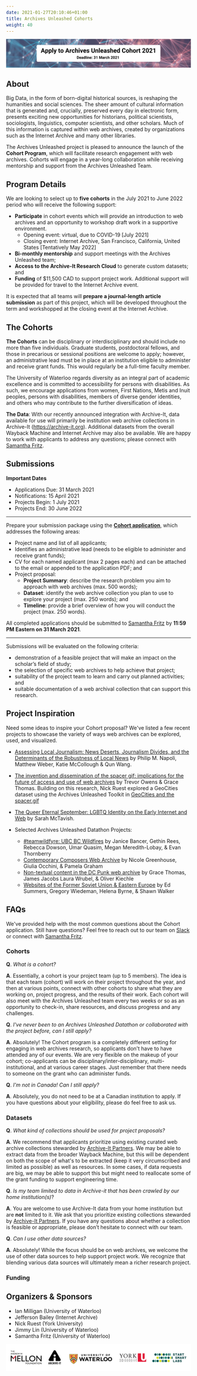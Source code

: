 ```yaml
---
date: 2021-01-27T20:10:46+01:00
title: Archives Unleashed Cohorts
weight: 40
---
```


![Cohort Banner](/images/AUCo-banner.png)

## About

Big Data, in the form of born-digital historical sources, is reshaping the humanities and social sciences. The sheer amount of cultural information that is generated and, crucially, preserved every day in electronic form, presents exciting new opportunities for historians, political scientists, sociologists, linguistics, computer scientists, and other scholars. Much of this information is captured within web archives, created by organizations such as the Internet Archive and many other libraries.

The Archives Unleashed project is pleased to announce the launch of the **Cohort Program**, which will facilitate research engagement with web archives. Cohorts will engage in a year-long collaboration while receiving mentorship and support from the Archives Unleashed Team.

## Program Details

We are looking to select up to **five cohorts** in the July 2021 to June 2022 period who will receive the following support:

* **Participate** in cohort events which will provide an introduction to web archives and an opportunity to workshop draft work in a supportive environment.
	* Opening event: virtual, due to COVID-19 [July 2021]
	* Closing event: Internet Archive, San Francisco, California, United States [Tentatively May 2022]
* **Bi-monthly mentorship** and support meetings with the Archives Unleashed team;
* **Access to the Archive-It Research Cloud** to generate custom datasets; and
* **Funding** of $11,500 CAD to support project work. Additional support will be provided for travel to the Internet Archive event.

It is expected that all teams will **prepare a journal-length article submission** as part of this project, which will be developed throughout the term and workshopped at the closing event at the Internet Archive.

## The Cohorts

**The Cohorts** can be disciplinary or interdisciplinary and should include no more than five individuals. Graduate students, postdoctoral fellows, and those in precarious or sessional positions are welcome to apply; however, an administrative lead must be in place at an institution eligible to administer and receive grant funds. This would regularly be a full-time faculty member.

The University of Waterloo regards diversity as an integral part of academic excellence and is committed to accessibility for persons with disabilities. As such, we encourage applications from women, First Nations, Metis and Inuit peoples, persons with disabilities, members of diverse gender identities, and others who may contribute to the further diversification of ideas.

**The Data**: With our recently announced integration with Archive-It, data available for use will primarily be institution web archive collections in Archive-It (https://archive-it.org). Additional datasets from the overall Wayback Machine and Internet Archive may also be available. We are happy to work with applicants to address any questions; please connect with [Samantha Fritz](mailto:samantha.fritz@uwaterloo.ca).

## Submissions

**Important Dates**

* Applications Due: 31 March 2021
* Notifications: 15 April 2021
* Projects Begin: 1 July 2021
* Projects End: 30 June 2022
---

Prepare your submission package using the [**Cohort application**](/images/AU-cohort-application.pdf), which addresses the following areas:

* Project name and list of all applicants;
* Identifies an administrative lead (needs to be eligible to administer and receive grant funds);
* CV for each named applicant (max 2 pages each) and can be attached to the email or appended to the application PDF; and
* Project proposal:
	* **Project Summary**: describe the research problem you aim to approach with web archives (max. 500 words);
	* **Dataset**: identify the web archive collection you plan to use to explore your project (max. 250 words); and
	* **Timeline**: provide a brief overview of how you will conduct the project (max. 250 words).

All completed applications should be submitted to [Samantha Fritz](mailto:samantha.fritz@uwaterloo.ca) by **11:59 PM Eastern on 31 March 2021**.

---
Submissions will be evaluated on the following criteria:
* demonstration of a feasible project that will make an impact on the scholar’s field of study;
* the selection of specific web archives to help achieve that project;
* suitability of the project team to learn and carry out planned activities; and
* suitable documentation of a web archival collection that can support this research.

## Project Inspiration

Need some ideas to inspire your Cohort proposal? We've listed a few recent projects to showcase the variety of ways web archives can be explored, used, and visualized.

* [Assessing Local Journalism: News Deserts, Journalism Divides, and the Determinants of the Robustness of Local News](https://dewitt.sanford.duke.edu/assessing-news-media-infrastructure-report-released/) by Philip M. Napoli, Matthew Weber, Katie McCollough & Qun Wang. 
* [The invention and dissemination of the spacer gif: implications for the future of access and use of web archives](https://doi.org/10.1007/s42803-019-00006-8) by Trevor Owens & Grace Thomas. Building on this research, Nick Ruest explored a GeoCities dataset using the Archives Unleashed Toolkit in [GeoCities and the spacer.gif](https://news.archivesunleashed.org/geocities-and-the-spacer-gif-6a0f70e7ad5d)
* [The Queer Eternal September: LGBTQ Identity on the Early Internet and Web](https://uwspace.uwaterloo.ca/handle/10012/16336) by Sarah McTavish.

* Selected Archives Unleashed Datathon Projects:

	* [#teamwildfyre: UBC BC Wildfires](/images/datathon-vancouver-wildfyer.pdf) by Janice Bancer, Gethin Rees, Rebecca Dowson, Umar Quasim, Megan Meredith-Lobay, & Evan Thornberry
	* [Contemporary Composers Web Archive](/images/datathon-ny-composers.pdf) by Nicole Greenhouse, Giulia Occhini, & Pamela Graham
	* [Non-textual content in the DC Punk web archive](/images/datathon-washington-DCpunk.pdf) by Grace Thomas, James Jacobs Laura Wrubel, & Oliver Kiechle
	* [Websites of the Former Soviet Union & Eastern Europe](/images/datathon-washington-kompromat.pdf) by Ed Summers, Gregory Wiedeman, Helena Byrne, & Shawn Walker

## FAQs

We've provided help with the most common questions about the Cohort application. Still have questions? Feel free to reach out to our team on [Slack](http://slack.archivesunleashed.org/) or connect with [Samantha Fritz](mailto:samantha.fritz@uwaterloo.ca).

### Cohorts

**Q**. _What is a cohort?_

**A**. Essentially, a cohort is your project team (up to 5 members). The idea is that each team (cohort) will work on their project throughout the year, and then at various points, connect with other cohorts to share what they are working on, project progress, and the results of their work. Each cohort will also meet with the Archives Unleashed team every two weeks or so as an opportunity to check-in, share resources, and discuss progress and any challenges. 

**Q**. _I've never been to an Archives Unleashed Datathon or collaborated with the project before, can I still apply?_

**A**. Absolutely! The Cohort program is a completely different setting for engaging in web archives research, so applicants don't have to have attended any of our events. We are very flexible on the makeup of your cohort; co-applicants can be disciplinary/inter-disciplinary, multi-institutional, and at various career stages. Just remember that there needs to someone on the grant who can administer funds.

**Q**. _I'm not in Canada! Can I still apply?_

**A**. Absolutely, you do not need to be at a Canadian institution to apply. If you have questions about your eligibility, please do feel free to ask us.

### Datasets

**Q**. _What kind of collections should be used for project proposals?_

**A**. We recommend that applicants prioritize using existing curated web archive collections stewarded by [Archive-It Partners](https://archive-it.org/explore). We may be able to extract data from the broader Wayback Machine, but this will be dependent on both the scope of what's to be extracted (keep it very circumscribed and limited as possible) as well as resources. In some cases, if data requests are big, we may be able to support this but might need to reallocate some of the grant funding to support engineering time.

**Q**. _Is my team limited to data in Archive-it that has been crawled by our home institution(s)_?

**A**. You are welcome to use Archive-It data from your home institution but are **not** limited to it. We ask that you prioritize existing collections stewarded by [Archive-It Partners](https://archive-it.org/explore). If you have any questions about whether a collection is feasible or appropriate, please don’t hesitate to connect with our team.

**Q**. _Can I use other data sources?_

**A**. Absolutely! While the focus should be on web archives, we welcome the use of other data sources to help support project work. We recognize that blending various data sources will ultimately mean a richer research project.


### Funding

## Organizers & Sponsors

* Ian Milligan (University of Waterloo) 
* Jefferson Bailey (Internet Archive) 
* Nick Ruest (York University)
* Jimmy Lin (University of Waterloo)
* Samantha Fritz (University of Waterloo)

![Cohort Sponsors](/images/logo-AUII-cohort-sponsors.png)